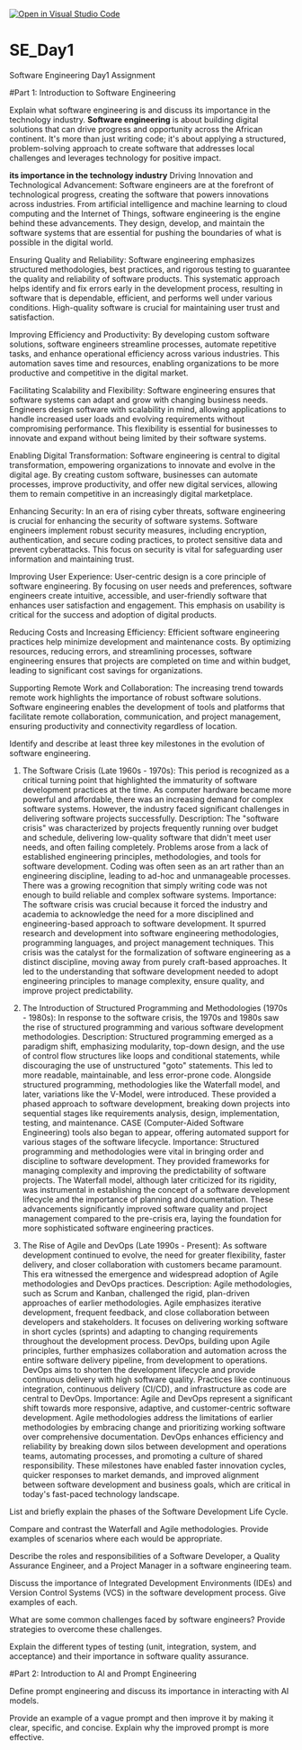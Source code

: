 [![Open in Visual Studio Code](https://classroom.github.com/assets/open-in-vscode-2e0aaae1b6195c2367325f4f02e2d04e9abb55f0b24a779b69b11b9e10269abc.svg)](https://classroom.github.com/online_ide?assignment_repo_id=18362692&assignment_repo_type=AssignmentRepo)
# SE_Day1
Software Engineering Day1 Assignment

#Part 1: Introduction to Software Engineering

Explain what software engineering is and discuss its importance in the technology industry.
**Software engineering** is about building digital solutions that can drive progress and opportunity across the African continent. It's more than just writing code; it's about applying a structured, problem-solving approach to create software that addresses local challenges and leverages technology for positive impact.

**its importance in the technology industry**
Driving Innovation and Technological Advancement: Software engineers are at the forefront of technological progress, creating the software that powers innovations across industries. From artificial intelligence and machine learning to cloud computing and the Internet of Things, software engineering is the engine behind these advancements. They design, develop, and maintain the software systems that are essential for pushing the boundaries of what is possible in the digital world.

Ensuring Quality and Reliability: Software engineering emphasizes structured methodologies, best practices, and rigorous testing to guarantee the quality and reliability of software products. This systematic approach helps identify and fix errors early in the development process, resulting in software that is dependable, efficient, and performs well under various conditions. High-quality software is crucial for maintaining user trust and satisfaction.

Improving Efficiency and Productivity: By developing custom software solutions, software engineers streamline processes, automate repetitive tasks, and enhance operational efficiency across various industries. This automation saves time and resources, enabling organizations to be more productive and competitive in the digital market.

Facilitating Scalability and Flexibility: Software engineering ensures that software systems can adapt and grow with changing business needs. Engineers design software with scalability in mind, allowing applications to handle increased user loads and evolving requirements without compromising performance. This flexibility is essential for businesses to innovate and expand without being limited by their software systems.

Enabling Digital Transformation: Software engineering is central to digital transformation, empowering organizations to innovate and evolve in the digital age. By creating custom software, businesses can automate processes, improve productivity, and offer new digital services, allowing them to remain competitive in an increasingly digital marketplace.

Enhancing Security: In an era of rising cyber threats, software engineering is crucial for enhancing the security of software systems. Software engineers implement robust security measures, including encryption, authentication, and secure coding practices, to protect sensitive data and prevent cyberattacks. This focus on security is vital for safeguarding user information and maintaining trust.

Improving User Experience: User-centric design is a core principle of software engineering. By focusing on user needs and preferences, software engineers create intuitive, accessible, and user-friendly software that enhances user satisfaction and engagement. This emphasis on usability is critical for the success and adoption of digital products.

Reducing Costs and Increasing Efficiency: Efficient software engineering practices help minimize development and maintenance costs. By optimizing resources, reducing errors, and streamlining processes, software engineering ensures that projects are completed on time and within budget, leading to significant cost savings for organizations.

Supporting Remote Work and Collaboration: The increasing trend towards remote work highlights the importance of robust software solutions. Software engineering enables the development of tools and platforms that facilitate remote collaboration, communication, and project management, ensuring productivity and connectivity regardless of location.

Identify and describe at least three key milestones in the evolution of software engineering.
1. The Software Crisis (Late 1960s - 1970s): This period is recognized as a critical turning point that highlighted the immaturity of software development practices at the time.  As computer hardware became more powerful and affordable, there was an increasing demand for complex software systems. However, the industry faced significant challenges in delivering software projects successfully.
Description: The "software crisis" was characterized by projects frequently running over budget and schedule, delivering low-quality software that didn't meet user needs, and often failing completely. Problems arose from a lack of established engineering principles, methodologies, and tools for software development. Coding was often seen as an art rather than an engineering discipline, leading to ad-hoc and unmanageable processes. There was a growing recognition that simply writing code was not enough to build reliable and complex software systems.
Importance: The software crisis was crucial because it forced the industry and academia to acknowledge the need for a more disciplined and engineering-based approach to software development. It spurred research and development into software engineering methodologies, programming languages, and project management techniques. This crisis was the catalyst for the formalization of software engineering as a distinct discipline, moving away from purely craft-based approaches. It led to the understanding that software development needed to adopt engineering principles to manage complexity, ensure quality, and improve project predictability.
2. The Introduction of Structured Programming and Methodologies (1970s - 1980s):  In response to the software crisis, the 1970s and 1980s saw the rise of structured programming and various software development methodologies.
Description: Structured programming emerged as a paradigm shift, emphasizing modularity, top-down design, and the use of control flow structures like loops and conditional statements, while discouraging the use of unstructured "goto" statements. This led to more readable, maintainable, and less error-prone code. Alongside structured programming, methodologies like the Waterfall model, and later, variations like the V-Model, were introduced. These provided a phased approach to software development, breaking down projects into sequential stages like requirements analysis, design, implementation, testing, and maintenance. CASE (Computer-Aided Software Engineering) tools also began to appear, offering automated support for various stages of the software lifecycle.
Importance: Structured programming and methodologies were vital in bringing order and discipline to software development. They provided frameworks for managing complexity and improving the predictability of software projects. The Waterfall model, although later criticized for its rigidity, was instrumental in establishing the concept of a software development lifecycle and the importance of planning and documentation. These advancements significantly improved software quality and project management compared to the pre-crisis era, laying the foundation for more sophisticated software engineering practices.

4. The Rise of Agile and DevOps (Late 1990s - Present):  As software development continued to evolve, the need for greater flexibility, faster delivery, and closer collaboration with customers became paramount. This era witnessed the emergence and widespread adoption of Agile methodologies and DevOps practices.
Description: Agile methodologies, such as Scrum and Kanban, challenged the rigid, plan-driven approaches of earlier methodologies. Agile emphasizes iterative development, frequent feedback, and close collaboration between developers and stakeholders. It focuses on delivering working software in short cycles (sprints) and adapting to changing requirements throughout the development process. DevOps, building upon Agile principles, further emphasizes collaboration and automation across the entire software delivery pipeline, from development to operations. DevOps aims to shorten the development lifecycle and provide continuous delivery with high software quality. Practices like continuous integration, continuous delivery (CI/CD), and infrastructure as code are central to DevOps.
Importance: Agile and DevOps represent a significant shift towards more responsive, adaptive, and customer-centric software development. Agile methodologies address the limitations of earlier methodologies by embracing change and prioritizing working software over comprehensive documentation. DevOps enhances efficiency and reliability by breaking down silos between development and operations teams, automating processes, and promoting a culture of shared responsibility. These milestones have enabled faster innovation cycles, quicker responses to market demands, and improved alignment between software development and business goals, which are critical in today's fast-paced technology landscape.

List and briefly explain the phases of the Software Development Life Cycle.


Compare and contrast the Waterfall and Agile methodologies. Provide examples of scenarios where each would be appropriate.


Describe the roles and responsibilities of a Software Developer, a Quality Assurance Engineer, and a Project Manager in a software engineering team.


Discuss the importance of Integrated Development Environments (IDEs) and Version Control Systems (VCS) in the software development process. Give examples of each.


What are some common challenges faced by software engineers? Provide strategies to overcome these challenges.


Explain the different types of testing (unit, integration, system, and acceptance) and their importance in software quality assurance.


#Part 2: Introduction to AI and Prompt Engineering


Define prompt engineering and discuss its importance in interacting with AI models.


Provide an example of a vague prompt and then improve it by making it clear, specific, and concise. Explain why the improved prompt is more effective.
